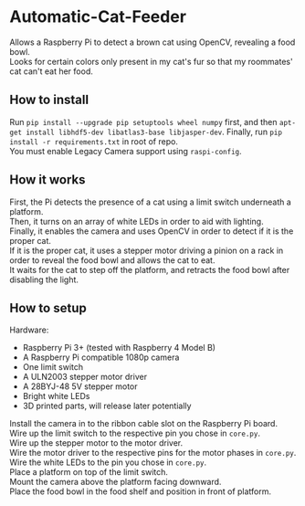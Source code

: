 # Automatic-Cat-Feeder
Allows a Raspberry Pi to detect a brown cat using OpenCV, revealing a food bowl.  
Looks for certain colors only present in my cat's fur so that my roommates' cat can't eat her food.

## How to install
Run `pip install --upgrade pip setuptools wheel numpy` first, and then `apt-get install libhdf5-dev libatlas3-base libjasper-dev`. Finally, run `pip install -r requirements.txt` in root of repo.  
You must enable Legacy Camera support using `raspi-config`.

## How it works
First, the Pi detects the presence of a cat using a limit switch underneath a platform.  
Then, it turns on an array of white LEDs in order to aid with lighting.  
Finally, it enables the camera and uses OpenCV in order to detect if it is the proper cat.  
If it is the proper cat, it uses a stepper motor driving a pinion on a rack in order to reveal the food bowl and allows the cat to eat.  
It waits for the cat to step off the platform, and retracts the food bowl after disabling the light.

## How to setup
Hardware:
 - Raspberry Pi 3+ (tested with Raspberry 4 Model B)
 - A Raspberry Pi compatible 1080p camera
 - One limit switch
 - A ULN2003 stepper motor driver
 - A 28BYJ-48 5V stepper motor
 - Bright white LEDs
 - 3D printed parts, will release later potentially

Install the camera in to the ribbon cable slot on the Raspberry Pi board.  
Wire up the limit switch to the respective pin you chose in `core.py`.  
Wire up the stepper motor to the motor driver.  
Wire the motor driver to the respective pins for the motor phases in `core.py`.  
Wire the white LEDs to the pin you chose in `core.py`.  
Place a platform on top of the limit switch.  
Mount the camera above the platform facing downward.  
Place the food bowl in the food shelf and position in front of platform.
